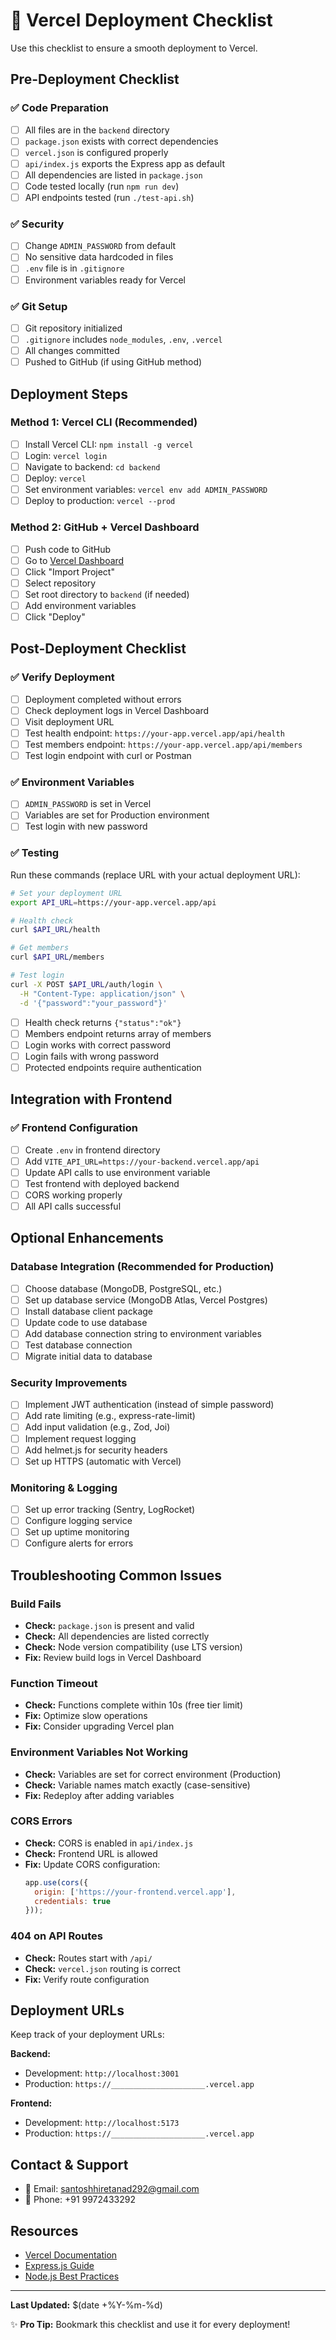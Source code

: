 # 🎯 Vercel Deployment Checklist

Use this checklist to ensure a smooth deployment to Vercel.

## Pre-Deployment Checklist

### ✅ Code Preparation

- [ ] All files are in the `backend` directory
- [ ] `package.json` exists with correct dependencies
- [ ] `vercel.json` is configured properly
- [ ] `api/index.js` exports the Express app as default
- [ ] All dependencies are listed in `package.json`
- [ ] Code tested locally (run `npm run dev`)
- [ ] API endpoints tested (run `./test-api.sh`)

### ✅ Security

- [ ] Change `ADMIN_PASSWORD` from default
- [ ] No sensitive data hardcoded in files
- [ ] `.env` file is in `.gitignore`
- [ ] Environment variables ready for Vercel

### ✅ Git Setup

- [ ] Git repository initialized
- [ ] `.gitignore` includes `node_modules`, `.env`, `.vercel`
- [ ] All changes committed
- [ ] Pushed to GitHub (if using GitHub method)

## Deployment Steps

### Method 1: Vercel CLI (Recommended)

- [ ] Install Vercel CLI: `npm install -g vercel`
- [ ] Login: `vercel login`
- [ ] Navigate to backend: `cd backend`
- [ ] Deploy: `vercel`
- [ ] Set environment variables: `vercel env add ADMIN_PASSWORD`
- [ ] Deploy to production: `vercel --prod`

### Method 2: GitHub + Vercel Dashboard

- [ ] Push code to GitHub
- [ ] Go to [Vercel Dashboard](https://vercel.com/dashboard)
- [ ] Click "Import Project"
- [ ] Select repository
- [ ] Set root directory to `backend` (if needed)
- [ ] Add environment variables
- [ ] Click "Deploy"

## Post-Deployment Checklist

### ✅ Verify Deployment

- [ ] Deployment completed without errors
- [ ] Check deployment logs in Vercel Dashboard
- [ ] Visit deployment URL
- [ ] Test health endpoint: `https://your-app.vercel.app/api/health`
- [ ] Test members endpoint: `https://your-app.vercel.app/api/members`
- [ ] Test login endpoint with curl or Postman

### ✅ Environment Variables

- [ ] `ADMIN_PASSWORD` is set in Vercel
- [ ] Variables are set for Production environment
- [ ] Test login with new password

### ✅ Testing

Run these commands (replace URL with your actual deployment URL):

```bash
# Set your deployment URL
export API_URL=https://your-app.vercel.app/api

# Health check
curl $API_URL/health

# Get members
curl $API_URL/members

# Test login
curl -X POST $API_URL/auth/login \
  -H "Content-Type: application/json" \
  -d '{"password":"your_password"}'
```

- [ ] Health check returns `{"status":"ok"}`
- [ ] Members endpoint returns array of members
- [ ] Login works with correct password
- [ ] Login fails with wrong password
- [ ] Protected endpoints require authentication

## Integration with Frontend

### ✅ Frontend Configuration

- [ ] Create `.env` in frontend directory
- [ ] Add `VITE_API_URL=https://your-backend.vercel.app/api`
- [ ] Update API calls to use environment variable
- [ ] Test frontend with deployed backend
- [ ] CORS working properly
- [ ] All API calls successful

## Optional Enhancements

### Database Integration (Recommended for Production)

- [ ] Choose database (MongoDB, PostgreSQL, etc.)
- [ ] Set up database service (MongoDB Atlas, Vercel Postgres)
- [ ] Install database client package
- [ ] Update code to use database
- [ ] Add database connection string to environment variables
- [ ] Test database connection
- [ ] Migrate initial data to database

### Security Improvements

- [ ] Implement JWT authentication (instead of simple password)
- [ ] Add rate limiting (e.g., express-rate-limit)
- [ ] Add input validation (e.g., Zod, Joi)
- [ ] Implement request logging
- [ ] Add helmet.js for security headers
- [ ] Set up HTTPS (automatic with Vercel)

### Monitoring & Logging

- [ ] Set up error tracking (Sentry, LogRocket)
- [ ] Configure logging service
- [ ] Set up uptime monitoring
- [ ] Configure alerts for errors

## Troubleshooting Common Issues

### Build Fails

- **Check:** `package.json` is present and valid
- **Check:** All dependencies are listed correctly
- **Check:** Node version compatibility (use LTS version)
- **Fix:** Review build logs in Vercel Dashboard

### Function Timeout

- **Check:** Functions complete within 10s (free tier limit)
- **Fix:** Optimize slow operations
- **Fix:** Consider upgrading Vercel plan

### Environment Variables Not Working

- **Check:** Variables are set for correct environment (Production)
- **Check:** Variable names match exactly (case-sensitive)
- **Fix:** Redeploy after adding variables

### CORS Errors

- **Check:** CORS is enabled in `api/index.js`
- **Check:** Frontend URL is allowed
- **Fix:** Update CORS configuration:
  ```javascript
  app.use(cors({
    origin: ['https://your-frontend.vercel.app'],
    credentials: true
  }));
  ```

### 404 on API Routes

- **Check:** Routes start with `/api/`
- **Check:** `vercel.json` routing is correct
- **Fix:** Verify route configuration

## Deployment URLs

Keep track of your deployment URLs:

**Backend:**
- Development: `http://localhost:3001`
- Production: `https://_____________________.vercel.app`

**Frontend:**
- Development: `http://localhost:5173`
- Production: `https://_____________________.vercel.app`

## Contact & Support

- 📧 Email: santoshhiretanad292@gmail.com
- 📱 Phone: +91 9972433292

## Resources

- [Vercel Documentation](https://vercel.com/docs)
- [Express.js Guide](https://expressjs.com/en/guide/routing.html)
- [Node.js Best Practices](https://github.com/goldbergyoni/nodebestpractices)

---

**Last Updated:** $(date +%Y-%m-%d)

✨ **Pro Tip:** Bookmark this checklist and use it for every deployment!
